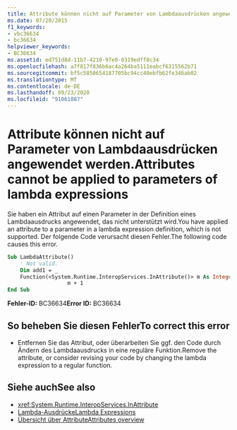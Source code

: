 ```yaml
---
title: Attribute können nicht auf Parameter von Lambdaausdrücken angewendet werden.
ms.date: 07/20/2015
f1_keywords:
- vbc36634
- bc36634
helpviewer_keywords:
- BC36634
ms.assetid: ed751d8d-11b7-4210-97e0-0319edff8c34
ms.openlocfilehash: a7f817f836b6ac4a264ba5111eabcf6315562b71
ms.sourcegitcommit: bf5c5850654187705bc94cc40ebfb62fe346ab02
ms.translationtype: MT
ms.contentlocale: de-DE
ms.lasthandoff: 09/23/2020
ms.locfileid: "91061887"
---
```

# <a name="attributes-cannot-be-applied-to-parameters-of-lambda-expressions"></a><span data-ttu-id="85a83-102">Attribute können nicht auf Parameter von Lambdaausdrücken angewendet werden.</span><span class="sxs-lookup"><span data-stu-id="85a83-102">Attributes cannot be applied to parameters of lambda expressions</span></span>

<span data-ttu-id="85a83-103">Sie haben ein Attribut auf einen Parameter in der Definition eines Lambdaausdrucks angewendet, das nicht unterstützt wird.</span><span class="sxs-lookup"><span data-stu-id="85a83-103">You have applied an attribute to a parameter in a lambda expression definition, which is not supported.</span></span> <span data-ttu-id="85a83-104">Der folgende Code verursacht diesen Fehler.</span><span class="sxs-lookup"><span data-stu-id="85a83-104">The following code causes this error.</span></span>  
  
```vb  
Sub LambdaAttribute()  
    ' Not valid.  
    Dim add1 = _  
    Function(<System.Runtime.InteropServices.InAttribute()> m As Integer) _  
                   m + 1  
End Sub  
```  
  
 <span data-ttu-id="85a83-105">**Fehler-ID:** BC36634</span><span class="sxs-lookup"><span data-stu-id="85a83-105">**Error ID:** BC36634</span></span>  
  
## <a name="to-correct-this-error"></a><span data-ttu-id="85a83-106">So beheben Sie diesen Fehler</span><span class="sxs-lookup"><span data-stu-id="85a83-106">To correct this error</span></span>  
  
- <span data-ttu-id="85a83-107">Entfernen Sie das Attribut, oder überarbeiten Sie ggf. den Code durch Ändern des Lambdaausdrucks in eine reguläre Funktion.</span><span class="sxs-lookup"><span data-stu-id="85a83-107">Remove the attribute, or consider revising your code by changing the lambda expression to a regular function.</span></span>  
  
## <a name="see-also"></a><span data-ttu-id="85a83-108">Siehe auch</span><span class="sxs-lookup"><span data-stu-id="85a83-108">See also</span></span>

- <xref:System.Runtime.InteropServices.InAttribute>
- [<span data-ttu-id="85a83-109">Lambda-Ausdrücke</span><span class="sxs-lookup"><span data-stu-id="85a83-109">Lambda Expressions</span></span>](../programming-guide/language-features/procedures/lambda-expressions.md)
- [<span data-ttu-id="85a83-110">Übersicht über Attribute</span><span class="sxs-lookup"><span data-stu-id="85a83-110">Attributes overview</span></span>](../programming-guide/concepts/attributes/index.md)
